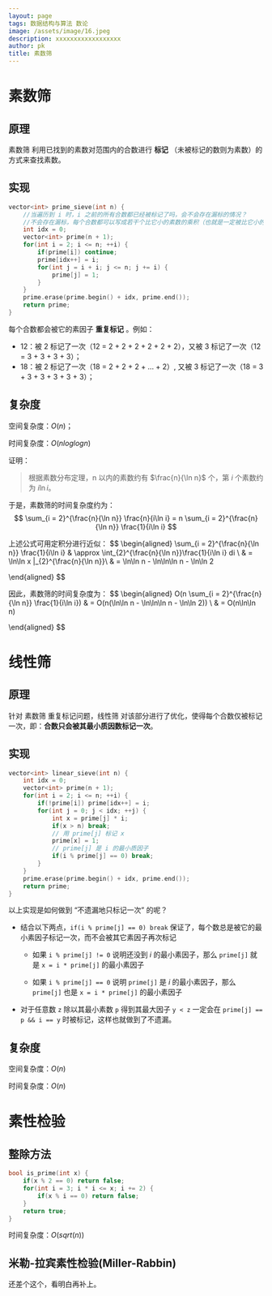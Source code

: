 ```yaml
---
layout: page
tags: 数据结构与算法 数论
image: /assets/image/16.jpeg
description: xxxxxxxxxxxxxxxxxx
author: pk
title: 素数筛
---
```


# 素数筛

## 原理

素数筛 利用已找到的素数对范围内的合数进行 **标记** （未被标记的数则为素数）的方式来查找素数。

## 实现

```cpp
vector<int> prime_sieve(int n) {
    //当遍历到 i 时，i 之前的所有合数都已经被标记了吗，会不会存在漏标的情况？
    //不会存在漏标，每个合数都可以写成若干个比它小的素数的乘积（也就是一定被比它小的素数标记过了）
    int idx = 0;
    vector<int> prime(n + 1);
    for(int i = 2; i <= n; ++i) {
        if(prime[i]) continue;
        prime[idx++] = i;
        for(int j = i + i; j <= n; j += i) {
            prime[j] = 1;
        }
    }
    prime.erase(prime.begin() + idx, prime.end());
    return prime;
}
```
每个合数都会被它的素因子 **重复标记** 。例如：
- 12：被 2 标记了一次（12 = 2 + 2 + 2 + 2 + 2 + 2），又被 3 标记了一次（12 = 3 + 3 + 3 + 3）；
- 18：被 2 标记了一次（18 = 2 + 2 + 2 + ... + 2）, 又被 3 标记了一次（18 = 3 + 3 + 3 + 3 + 3 + 3）；



## 复杂度

空间复杂度：$O(n)$；

时间复杂度：$O(nloglogn)$



证明：

> 根据素数分布定理，n 以内的素数约有 $\frac{n}{\ln n}$ 个，第 $i$ 个素数约为 $i\ln i$。

于是，素数筛的时间复杂度约为：
$$
\sum_{i = 2}^{\frac{n}{\ln n}} \frac{n}{i\ln i} = n \sum_{i = 2}^{\frac{n}{\ln n}} \frac{1}{i\ln i}
$$

上述公式可用定积分进行近似：
$$
\begin{aligned}
\sum_{i = 2}^{\frac{n}{\ln n}} \frac{1}{i\ln i} 
& \approx 
\int_{2}^{\frac{n}{\ln n}}\frac{1}{i\ln i} di \\
& =
\ln\ln x |_{2}^{\frac{n}{\ln n}}\\
& = \ln\ln n - \ln\ln\ln n - \ln\ln 2

\end{aligned}
$$

因此，素数筛的时间复杂度为：
$$
\begin{aligned}
O(n \sum_{i = 2}^{\frac{n}{\ln n}} \frac{1}{i\ln i})
& = 
O(n(\ln\ln n - \ln\ln\ln n - \ln\ln 2)) \\
& = 
O(n\ln\ln n)

\end{aligned}
$$



# 线性筛

## 原理

针对 素数筛 重复标记问题，线性筛 对该部分进行了优化，使得每个合数仅被标记一次，即：**合数只会被其最小质因数标记一次**。



## 实现

```cpp
vector<int> linear_sieve(int n) {
    int idx = 0;
    vector<int> prime(n + 1);
    for(int i = 2; i <= n; ++i) {
        if(!prime[i]) prime[idx++] = i;
        for(int j = 0; j < idx; ++j) {
            int x = prime[j] * i;
            if(x > n) break;
            // 用 prime[j] 标记 x
            prime[x] = 1;
            // prime[j] 是 i 的最小质因子
            if(i % prime[j] == 0) break;
        }
    }
    prime.erase(prime.begin() + idx, prime.end());
    return prime;
}
```

以上实现是如何做到 “不遗漏地只标记一次” 的呢？

- 结合以下两点，`if(i % prime[j] == 0) break` 保证了，每个数总是被它的最小素因子标记一次，而不会被其它素因子再次标记

    - 如果 `i % prime[j] != 0` 说明还没到 $i$ 的最小素因子，那么 `prime[j]` 就是 `x = i * prime[j]` 的最小素因子

    - 如果 `i % prime[j] == 0` 说明 `prime[j]` 是 $i$​ 的最小素因子，那么 `prime[j]` 也是 `x = i * prime[j]` 的最小素因子

- 对于任意数 `z` 除以其最小素数 `p` 得到其最大因子 `y < z` 一定会在 `prime[j] == p && i == y` 时被标记，这样也就做到了不遗漏。



## 复杂度

空间复杂度：$O(n)$

时间复杂度：$O(n)$



# 素性检验

## 整除方法



```c
bool is_prime(int x) {
    if(x % 2 == 0) return false;
    for(int i = 3; i * i <= x; i += 2) {
        if(x % i == 0) return false;
    }
    return true;
}
```
时间复杂度：$O(sqrt(n))$



## 米勒-拉宾素性检验(Miller-Rabbin)

还差个这个，看明白再补上。

